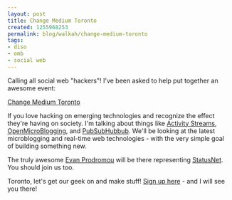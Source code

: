 ```yaml
--- 
layout: post
title: Change Medium Toronto
created: 1255968253
permalink: blog/walkah/change-medium-toronto
tags: 
- diso
- omb
- social web
---
```

Calling all social web "hackers"! I've been asked to help put together an awesome event:

[Change Medium Toronto](http://changemedium.org/)

If you love hacking on emerging technologies and recognize the effect they're having on society. I'm talking about things like [Activity Streams](http://activitystrea.ms/), [OpenMicroBlogging](http://openmicroblogging.org/), and [PubSubHubbub](http://code.google.com/p/pubsubhubbub/). We'll be looking at the latest microblogging and real-time web technologies - with the very simple goal of building something new.

The truly awesome [Evan Prodromou](http://identi.ca/evan) will be there representing [StatusNet](http://status.net/). You should join us too.

Toronto, let's get our geek on and make stuff! [Sign up here](http://bit.ly/cmTorontoInvite) - and I will see you there!
